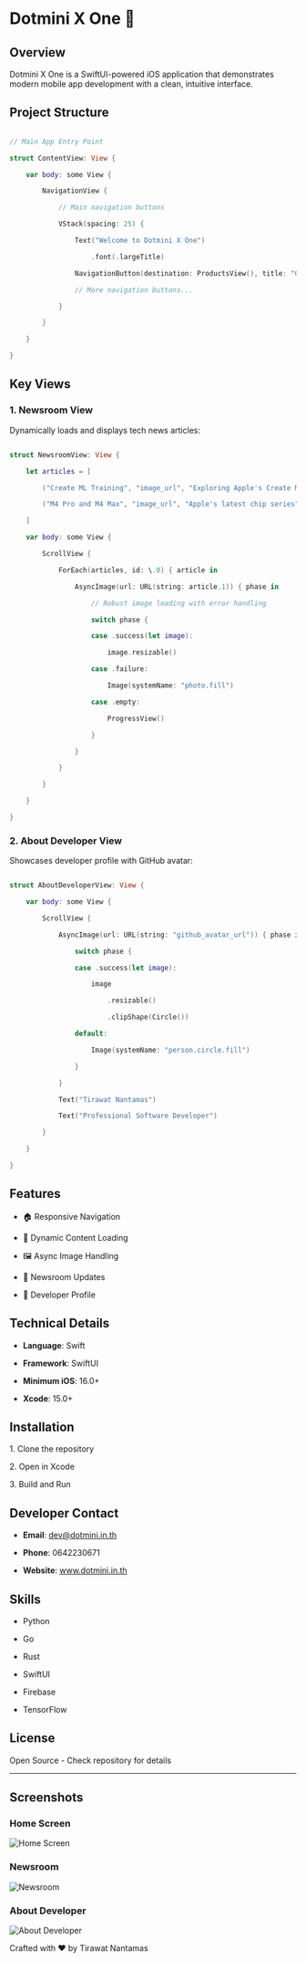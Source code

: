 # Dotmini X One 🚀

## Overview

Dotmini X One is a SwiftUI-powered iOS application that demonstrates modern mobile app development with a clean, intuitive interface.

## Project Structure

```swift

// Main App Entry Point

struct ContentView: View {

    var body: some View {

        NavigationView {

            // Main navigation buttons

            VStack(spacing: 25) {

                Text("Welcome to Dotmini X One")

                    .font(.largeTitle)

                NavigationButton(destination: ProductsView(), title: "Our Products")

                // More navigation buttons...

            }

        }

    }

}

```

## Key Views

### 1. Newsroom View

Dynamically loads and displays tech news articles:

```swift

struct NewsroomView: View {

    let articles = [

        ("Create ML Training", "image_url", "Exploring Apple's Create ML"),

        ("M4 Pro and M4 Max", "image_url", "Apple's latest chip series")

    ]

    var body: some View {

        ScrollView {

            ForEach(articles, id: \.0) { article in

                AsyncImage(url: URL(string: article.1)) { phase in

                    // Robust image loading with error handling

                    switch phase {

                    case .success(let image):

                        image.resizable()

                    case .failure:

                        Image(systemName: "photo.fill")

                    case .empty:

                        ProgressView()

                    }

                }

            }

        }

    }

}

```

### 2. About Developer View

Showcases developer profile with GitHub avatar:

```swift

struct AboutDeveloperView: View {

    var body: some View {

        ScrollView {

            AsyncImage(url: URL(string: "github_avatar_url")) { phase in

                switch phase {

                case .success(let image):

                    image

                        .resizable()

                        .clipShape(Circle())

                default:

                    Image(systemName: "person.circle.fill")

                }

            }

            Text("Tirawat Nantamas")

            Text("Professional Software Developer")

        }

    }

}

```

## Features

- 🏠 Responsive Navigation

- 📱 Dynamic Content Loading

- 🖼️ Async Image Handling

- 📰 Newsroom Updates

- 👤 Developer Profile

## Technical Details

- **Language**: Swift

- **Framework**: SwiftUI

- **Minimum iOS**: 16.0+

- **Xcode**: 15.0+

## Installation

1\. Clone the repository

2\. Open in Xcode

3\. Build and Run

## Developer Contact

- **Email**: dev@dotmini.in.th

- **Phone**: 0642230671

- **Website**: www.dotmini.in.th

## Skills

- Python

- Go

- Rust

- SwiftUI

- Firebase

- TensorFlow

## License

Open Source - Check repository for details

---
## Screenshots

### Home Screen
![Home Screen](/ipaddm4.png)

### Newsroom
![Newsroom](/ipadnewsroom.png)

### About Developer
![About Developer](/macdev.png)

Crafted with ❤️ by Tirawat Nantamas

